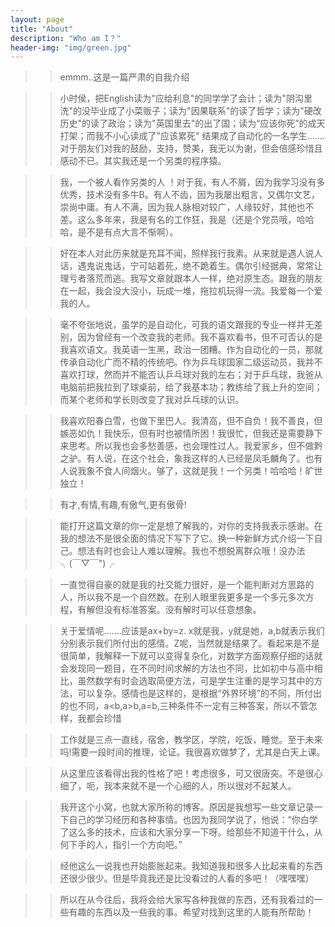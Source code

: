 ```yaml
---
layout: page
title: "About"
description: "Who am I？" 
header-img: "img/green.jpg"
---
```


>>emmm..这是一篇严肃的自我介绍

>>小时侯，把English读为"应给利息"的同学学了会计；读为"阴沟里洗"的没毕业成了小菜贩子；读为"因果联系"的读了哲学；读为"硬改历史"的读了政治；读为"英国里去"的出了国；读为“应该你死”的成天打架；而我不小心读成了"应该累死" 结果成了自动化的一名学生.......对于朋友们对我的鼓励，支持，赞美，我无以为谢，但会倍感珍惜且感动不已。其实我还是一个另类的程序猿。

>>我，一个被人看作另类的人 ！对于我，有人不屑，因为我学习没有多优秀，技术没有多牛B。有人不齿，因为我屡出粗言，又偶尔文艺，崇尚中庸。有人不满，因为我人脉相对较广，人缘较好，其他也不差。这么多年来，我是有名的工作狂，我是（还是个党员哦，哈哈哈，是不是有点大言不惭啊）。

>>好在本人对此历来就是充耳不闻，照样我行我素。从来就是遇人说人话，遇鬼说鬼话，宁可站着死，绝不跪着生。偶尔引经据典，常常让理亏者落荒而逃。我写文章就跟本人一样，绝对原生态。跟我的朋友在一起，我会没大没小，玩成一堆，拖拉机玩得一流。我爱每一个爱我的人。

>>毫不夸张地说，虽学的是自动化，可我的语文跟我的专业一样并无差别，因为曾经有一个改变我的老师。我不喜欢看书，但不可否认的是我喜欢语文。我英语一生黑，政治一团糟。作为自动化的一员，那就传承自动化广而不精的传统吧。作为乒乓球国家二级运动员，我并不喜欢打球，然而并不能否认乒乓球对我的左右；对于乒乓球，我爸从电脑前把我拉到了球桌前，给了我基本功；教练给了我上升的空间；而某个老师和学长则改变了我对乒乓球的认识。

>>我喜欢阳春白雪，也做下里巴人。我清高，但不自负！我不善良，但嫉恶如仇！我快乐，但有时也被情所困！我很忙，但我还是需要静下来思考。所以我也会多愁善感，也会理性过人。我爱家乡，但不做黔之驴。有人说，在这个社会，象我这样的人已经是凤毛麟角了。也有人说我象不食人间烟火。够了，这就是我！一个另类！哈哈哈！旷世独立！

>>有才,有情,有趣,有傲气,更有傲骨!

>>能打开这篇文章的你一定是想了解我的，对你的支持我表示感谢。在我的想法不是很全面的情况下写下了它。换一种新鲜方式介绍一下自己。想法有时也会让人难以理解。我也不想脱离群众哦！没办法╮(￣▽￣")╭

>>一直觉得自豪的就是我的社交能力很好，是一个能判断对方思路的人，所以我不是一个自然数。在别人眼里我更多是一个多元多次方程，有解但没有标准答案。没有解时可以任意想象。

>>关于爱情呢…….应该是ax+by=z. x就是我，y就是她，a,b就表示我们分别表示我们所付出的感情。Z呢，当然就是结果了。看起来是不是很简单，我解释一下就可以变得复杂化，对数学方面观察仔细的话就会发现同一题目，在不同时间求解的方法也不同，比如初中与高中相比，虽然数学有时会选取简便方法，可是学生注重的是学习其中的方法，可以复杂。感情也是这样的，是根据“外界环境”的不同，所付出的也不同，a<b,a>b,a=b,三种条件不一定有三种答案，所以不管怎样，我都会珍惜

>>工作就是三点一直线，宿舍，教学区，学院，吃饭，睡觉。至于未来吗!需要一段时间的推理，论证。我很喜欢做梦了，尤其是白天上课。

>>从这里应该看得出我的性格了吧！考虑很多，可又很唐突。不是很心细了，呃，我本来就不是一个心细的人，所以很对不起某人。

>>我开这个小窝，也就大家所称的博客。原因是我想写一些文章记录一下自己的学习经历和各种事情。也因为我同学说了，他说：“你白学了这么多的技术，应该和大家分享一下呀。给那些不知道干什么，从何下手的人，指引一个方向吧。”

>>经他这么一说我也开始膨胀起来。我知道我和很多人比起来看的东西还很少很少。但是毕竟我还是比没看过的人看的多吧！（嘿嘿嘿）

>>所以在从今往后，我将会给大家写各种我做的东西，还有我看过的一些有趣的东西以及一些我的事。希望对找到这里的人能有所帮助！
